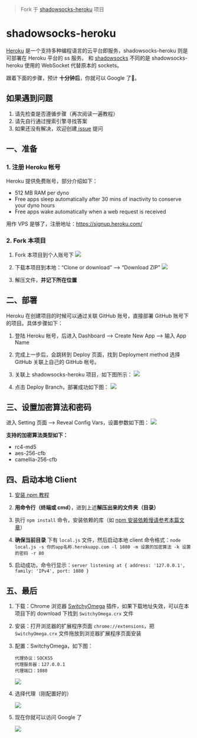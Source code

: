 > Fork 于 [shadowsocks-heroku](https://github.com/mrluanma/shadowsocks-heroku) 项目

# shadowsocks-heroku
[Heroku](https://www.heroku.com/) 是一个支持多种编程语言的云平台即服务，shadowsocks-heroku 则是可部署在 Heroku 平台的 ss 服务。
和 [shadowsocks](https://github.com/clowwindy/shadowsocks) 不同的是 shadowsocks-heroku 使用的 WebSocket 代替原本的 sockets。

跟着下面的步骤，预计 **十分钟后**，你就可以 Google 了👻。

## 如果遇到问题
1. 请先检查是否遵循步骤（再次阅读一遍教程）
2. 请先自行通过搜索引擎寻找答案
3. 如果还没有解决，欢迎创建[ issue](https://github.com/521xueweihan/shadowsocks-heroku/issues/new) 提问

## 一、准备

### 1. 注册 Heroku 帐号
Heroku 提供免费账号，部分介绍如下：
- 512 MB RAM per dyno
- Free apps sleep automatically after 30 mins of inactivity to conserve your dyno hours
- Free apps wake automatically when a web request is received

用作 VPS 是够了，注册地址：https://signup.heroku.com/

### 2. Fork 本项目
1. Fork 本项目到个人账号下
    ![](https://github.com/521xueweihan/shadowsocks-heroku/blob/master/img/4-min.png)

2. 下载本项目到本地：“Clone or download” ——> “Download ZIP”
    ![](https://github.com/521xueweihan/shadowsocks-heroku/blob/master/img/8-min.png)

3. 解压文件，**并记下所在位置**

## 二、部署
Heroku 在创建项目的时候可以通过关联 GitHub 账号，直接部署 GitHub 账号下的项目。具体步骤如下：

1. 登陆 Heroku 帐号，后进入 Dashboard ——> Create New App ——> 输入 App Name

2. 完成上一步后，会跳转到 Deploy 页面，找到 Deployment method 选择 GitHub 关联上自己的 GitHub 帐号。

3. 关联上 shadowsocks-heroku 项目，如下图所示：
    ![](https://github.com/521xueweihan/shadowsocks-heroku/blob/master/img/1-min.png)

4. 点击 Deploy Branch，部署成功如下图：
    ![](https://github.com/521xueweihan/shadowsocks-heroku/blob/master/img/2-min.png)

## 三、设置加密算法和密码
进入 Setting 页面 ——> Reveal Config Vars，设置参数如下图：
![](https://github.com/521xueweihan/shadowsocks-heroku/blob/master/img/3-min.png)

**支持的加密算法类型如下：**  
- rc4-md5
- aes-256-cfb
- camellia-256-cfb

## 四、启动本地 Client
1. [安装 npm 教程](http://www.liaoxuefeng.com/wiki/001434446689867b27157e896e74d51a89c25cc8b43bdb3000/00143450141843488beddae2a1044cab5acb5125baf0882000)

2. **用命令行（终端或 cmd）**，进到上述**解压出来的文件夹（目录）**

3. 执行 `npm install` 命令，安装依赖的库（如 [npm 安装依赖慢请参考本篇文章](http://www.cnblogs.com/xueweihan/p/5491730.html)）

4. **确保当前目录** 下有 `local.js` 文件，然后启动本地 client 命令格式：`node local.js -s 你的app名称.herokuapp.com -l 1080 -m 设置的加密算法 -k 设置的密码 -r 80`

5. 启动成功，命令行显示：`server listening at { address: '127.0.0.1', family: 'IPv4', port: 1080 }`

## 五、最后
1. 下载：Chrome 浏览器 [SwitchyOmega](https://github.com/FelisCatus/SwitchyOmega/releases/download/v2.3.21/SwitchyOmega.crx) 插件，如果下载地址失效，可以在本项目下的 download 下找到 `SwitchyOmega.crx` 文件

2. 安装：打开浏览器的扩展程序页面 `chrome://extensions`，把 `SwitchyOmega.crx` 文件拖放到浏览器扩展程序页面安装

3. 配置：SwitchyOmega，如下图：
    ```
    代理协议：SOCKS5
    代理服务器：127.0.0.1
    代理端口：1080
    ```

    ![](https://github.com/521xueweihan/shadowsocks-heroku/blob/master/img/5-min.png)

4. 选择代理（刚配置好的）

    ![](https://github.com/521xueweihan/shadowsocks-heroku/blob/master/img/6-min.png)

5. 现在你就可以访问 Google 了

    ![](https://github.com/521xueweihan/shadowsocks-heroku/blob/master/img/7-min.png)
